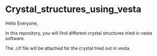 # Crystal_structures_using_vesta

Hello Everyone,

In this repository, you will find different crystal structures tried in vesta software. 

The .cif file will be attached for the crystal tried out in vesta. 
